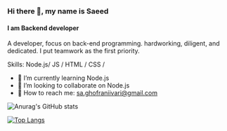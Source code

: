 ### Hi there 👋, my name is Saeed
#### I am Backend developer

A developer, focus on back-end programming.
hardworking, diligent, and dedicated. I put
teamwork as the first priority.

Skills: Node.js/ JS / HTML / CSS /

- :monocle_face: I’m currently learning Node.js 
- :handshake: I’m looking to collaborate on Node.js 
- :email: How to reach me: sa.ghofraniivari@gmail.com 

![Anurag's GitHub stats](https://github-readme-stats.vercel.app/api?username=saeedghofrani&show_icons=true&theme=radical)

[![Top Langs](https://github-readme-stats.vercel.app/api/top-langs/?username=saeedghofrani&theme=radical&exclude_repo=github-readme-stats,saeedghofrani.github.io)](https://github.com/saeedghofrani/github-readme-stats)
